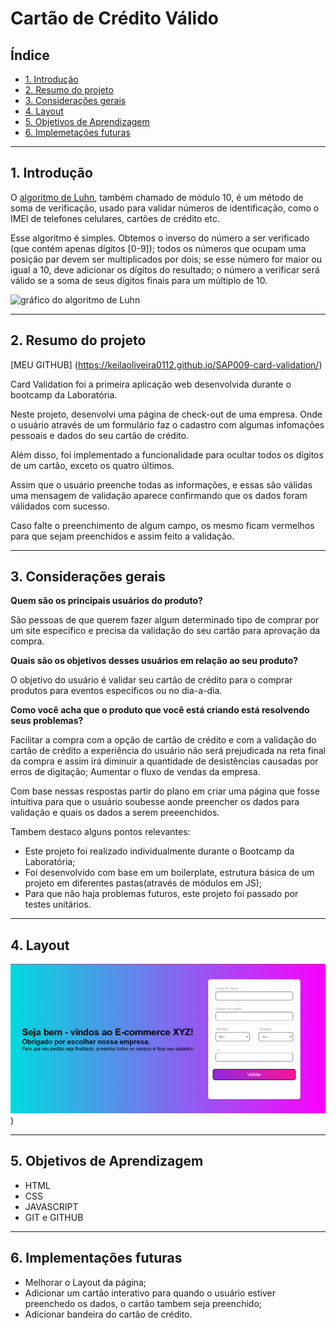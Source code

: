 
# Cartão de Crédito Válido

## Índice

* [1. Introdução](#1-Introdução)
* [2. Resumo do projeto](#2-resumo-do-projeto)
* [3. Considerações gerais](#3-considerações-gerais)
* [4. Layout](#4-layout)
* [5. Objetivos de Aprendizagem](#5-objetivos-de-aprendizagem)
* [6. Implemetações futuras](#6-implementações-futuras)

***

## 1. Introdução

O [algoritmo de Luhn](https://en.wikipedia.org/wiki/Luhn_algorithm), também chamado de módulo 10, é um método de soma de verificação, usado para validar números de identificação, como o IMEI de telefones celulares, cartões de crédito etc.

Esse algoritmo é simples. Obtemos o inverso do número a ser verificado (que contém apenas dígitos [0-9]); todos os números que ocupam uma posição par devem ser multiplicados por dois; se esse número for maior ou igual a 10, deve adicionar os dígitos do resultado; o número a verificar será válido se a soma de seus dígitos finais para um múltiplo de 10.

![gráfico do algoritmo de
Luhn](https://www.101computing.net/wp/wp-content/uploads/Luhn-Algorithm.png)

***

## 2. Resumo do projeto

[MEU GITHUB] (https://keilaoliveira0112.github.io/SAP009-card-validation/)

Card Validation foi a primeira aplicação web desenvolvida durante o bootcamp da Laboratória.

Neste projeto, desenvolvi uma página de check-out de uma empresa. Onde o usuário através de um formulário faz o cadastro com algumas infomações pessoais e dados do seu cartão de crédito.

Além disso, foi implementado a funcionalidade para ocultar todos os dígitos de um cartão, exceto os quatro últimos.

Assim que o usuário preenche todas as informações, e essas são válidas uma mensagem de validação aparece confirmando que os dados foram válidados com sucesso.

Caso falte o preenchimento de algum campo, os mesmo ficam vermelhos para que sejam preenchidos e assim feito a validação.

***

## 3. Considerações gerais

**Quem são os principais usuários do produto?**

São pessoas de que querem fazer algum determinado tipo de comprar por um site especifico e precisa da validação do seu cartão para aprovação da compra.


**Quais são os objetivos desses usuários em relação ao seu produto?**

O objetivo do usuário é validar seu cartão de crédito para o comprar produtos para eventos especificos ou no dia-a-dia.



**Como você acha que o produto que você está criando está resolvendo seus problemas?**

Facilitar a compra com a opção de cartão de crédito e com a validação do cartão de crédito a experiência do usuário não será prejudicada na reta final da compra e assim irá diminuir a quantidade de desistências causadas por erros de digitação;
Aumentar o fluxo de vendas da empresa.

Com base nessas respostas partir do plano em criar uma página que fosse intuitiva para que o usuário soubesse aonde preencher os dados para validação e quais os dados a serem preeenchidos.

Tambem destaco alguns pontos relevantes:

* Este projeto foi realizado individualmente durante o Bootcamp da Laboratória;
* Foi desenvolvido com base em um boilerplate, estrutura básica de um projeto em diferentes pastas(através de módulos em JS);
* Para que não haja problemas futuros, este projeto foi passado por testes unitários.

***


## 4. Layout

![Página Inicial](https://github.com/Keilaoliveira0112/SAP009-card-validation/blob/feac6981844a409b47cde99dc276328892b26661/imagens/paginainicial.png))

***

## 5. Objetivos de Aprendizagem

* HTML
* CSS
* JAVASCRIPT
* GIT e GITHUB


***

## 6.  Implementações futuras

* Melhorar o Layout da página;
* Adicionar um cartão interativo para quando o usuário estiver preenchedo os dados, o cartão tambem seja preenchido;
* Adicionar bandeira do cartão de crédito.




